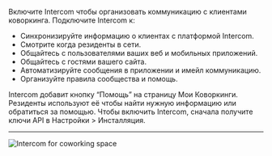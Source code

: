 Включите Intercom чтобы организовать коммуникацию с клиентами коворкинга. Подключите Intercom к:

- Синхронизируйте информацию о клиентах с платформой Intercom.
- Смотрите когда резиденты в сети.
- Общайтесь с пользователями ваших веб и мобильных приложений.
- Общайтесь с гостями вашего сайта.
- Автоматизируйте сообщения в приложении и имейл коммуникацию.
- Организуйте правила сообщества и помощь.

Intercom добавит кнопку “Помощь” на страницу Мои Коворкинги. Резиденты используют её чтобы найти нужную информацию или обратиться за помощью. Чтобы включить Intercom, сначала получите ключи API в Настройки > Инсталляция.

---

![Intercom for coworking space](https://d7ccq1i35b0cj.cloudfront.net/andcards-integrations-intercom-light-en-1920-1200.png)
